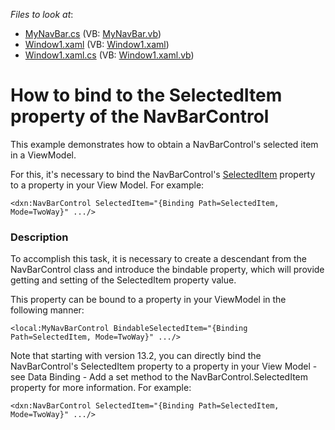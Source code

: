 <!-- default file list -->
*Files to look at*:

* [MyNavBar.cs](./CS/MyNavBar.cs) (VB: [MyNavBar.vb](./VB/MyNavBar.vb))
* [Window1.xaml](./CS/Window1.xaml) (VB: [Window1.xaml](./VB/Window1.xaml))
* [Window1.xaml.cs](./CS/Window1.xaml.cs) (VB: [Window1.xaml.vb](./VB/Window1.xaml.vb))
<!-- default file list end -->
# How to bind to the SelectedItem property of the NavBarControl


<p>This example demonstrates how to obtain a NavBarControl's selected item in a ViewModel.</p><p>For this, it's necessary to bind the NavBarControl's <a href="http://documentation.devexpress.com/#WPF/DevExpressXpfNavBarNavBarControl_SelectedItemtopic"><u>SelectedItem</u></a> property to a property in your View Model. For example:<br />


```xaml
<dxn:NavBarControl SelectedItem="{Binding Path=SelectedItem, Mode=TwoWay}" .../>
```

 </p>


<h3>Description</h3>

<p>To accomplish this task, it is necessary to create a descendant from the NavBarControl class and introduce the bindable property, which will provide getting and setting of the SelectedItem property value.</p><p>This property can be bound to a property in your ViewModel in the following manner:</p><code lang='xaml'>&lt;local:MyNavBarControl BindableSelectedItem="{Binding Path=SelectedItem, Mode=TwoWay}" .../&gt;  
</code><p> </p><p>Note that starting with version 13.2, you can directly bind the NavBarControl&#39;s SelectedItem property to a property in your View Model - see <a data-ticket="S33903">Data Binding - Add a set method to the NavBarControl.SelectedItem property</a> for more information. For example:</p><code lang='xaml'>&lt;dxn:NavBarControl SelectedItem="{Binding Path=SelectedItem, Mode=TwoWay}" .../&gt; </code><p> </p>

<br/>


